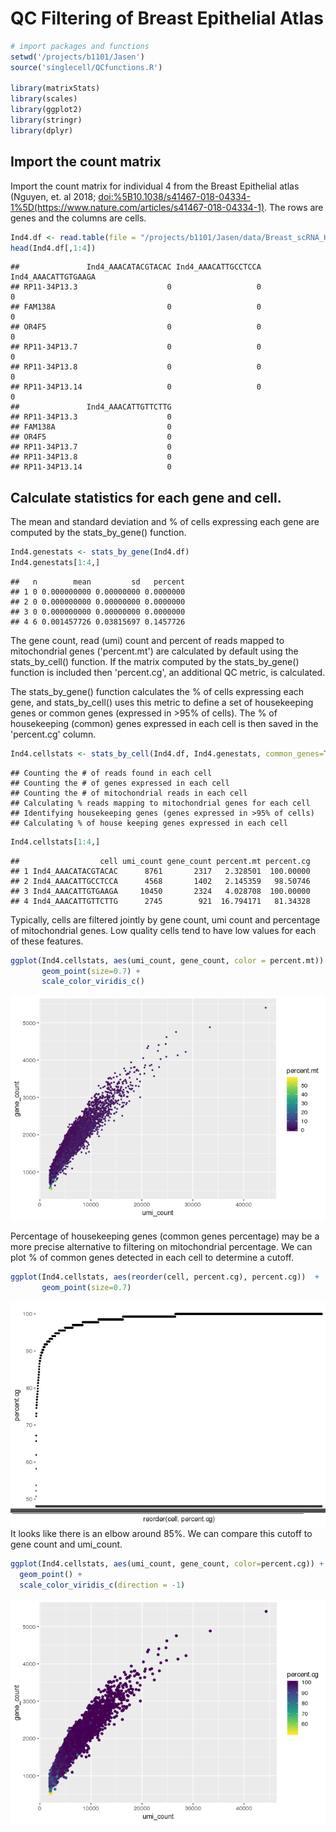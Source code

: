 QC Filtering of Breast Epithelial Atlas
=======================================

``` r
# import packages and functions
setwd('/projects/b1101/Jasen')
source('singlecell/QCfunctions.R')

library(matrixStats)
library(scales)
library(ggplot2)
library(stringr)
library(dplyr)
```

Import the count matrix
-----------------------

Import the count matrix for individual 4 from the Breast Epithelial atlas (Nguyen, et. al 2018; <doi:%5B10.1038/s41467-018-04334-1%5D(https://www.nature.com/articles/s41467-018-04334-1)>. The rows are genes and the columns are cells.

``` r
Ind4.df <- read.table(file = "/projects/b1101/Jasen/data/Breast_scRNA_Kessenbrock_Ind4.txt", header = TRUE, row.names=1)
head(Ind4.df[,1:4])
```

    ##               Ind4_AAACATACGTACAC Ind4_AAACATTGCCTCCA Ind4_AAACATTGTGAAGA
    ## RP11-34P13.3                    0                   0                   0
    ## FAM138A                         0                   0                   0
    ## OR4F5                           0                   0                   0
    ## RP11-34P13.7                    0                   0                   0
    ## RP11-34P13.8                    0                   0                   0
    ## RP11-34P13.14                   0                   0                   0
    ##               Ind4_AAACATTGTTCTTG
    ## RP11-34P13.3                    0
    ## FAM138A                         0
    ## OR4F5                           0
    ## RP11-34P13.7                    0
    ## RP11-34P13.8                    0
    ## RP11-34P13.14                   0

Calculate statistics for each gene and cell.
--------------------------------------------

The mean and standard deviation and % of cells expressing each gene are computed by the stats\_by\_gene() function.

``` r
Ind4.genestats <- stats_by_gene(Ind4.df)
Ind4.genestats[1:4,]
```

    ##   n        mean         sd   percent
    ## 1 0 0.000000000 0.00000000 0.0000000
    ## 2 0 0.000000000 0.00000000 0.0000000
    ## 3 0 0.000000000 0.00000000 0.0000000
    ## 4 6 0.001457726 0.03815697 0.1457726

The gene count, read (umi) count and percent of reads mapped to mitochondrial genes ('percent.mt') are calculated by default using the stats\_by\_cell() function. If the matrix computed by the stats\_by\_gene() function is included then 'percent.cg', an additional QC metric, is calculated.

The stats\_by\_gene() function calculates the % of cells expressing each gene, and stats\_by\_cell() uses this metric to define a set of housekeeping genes or common genes (expressed in &gt;95% of cells). The % of housekeeping (common) genes expressed in each cell is then saved in the 'percent.cg' column.

``` r
Ind4.cellstats <- stats_by_cell(Ind4.df, Ind4.genestats, common_genes=TRUE)
```

    ## Counting the # of reads found in each cell 
    ## Counting the # of genes expressed in each cell 
    ## Counting the # of mitochondrial reads in each cell 
    ## Calculating % reads mapping to mitochondrial genes for each cell 
    ## Identifying housekeeping genes (genes expressed in >95% of cells) 
    ## Calculating % of house keeping genes expressed in each cell

``` r
Ind4.cellstats[1:4,]
```

    ##                  cell umi_count gene_count percent.mt percent.cg
    ## 1 Ind4_AAACATACGTACAC      8761       2317   2.328501  100.00000
    ## 2 Ind4_AAACATTGCCTCCA      4568       1402   2.145359   98.50746
    ## 3 Ind4_AAACATTGTGAAGA     10450       2324   4.028708  100.00000
    ## 4 Ind4_AAACATTGTTCTTG      2745        921  16.794171   81.34328

Typically, cells are filtered jointly by gene count, umi count and percentage of mitochondrial genes. Low quality cells tend to have low values for each of these features.

``` r
ggplot(Ind4.cellstats, aes(umi_count, gene_count, color = percent.mt)) +
       geom_point(size=0.7) +
       scale_color_viridis_c()
```

![](QC_filtering_files/figure-markdown_github/unnamed-chunk-26-1.png)

Percentage of housekeeping genes (common genes percentage) may be a more precise alternative to filtering on mitochondrial percentage. We can plot % of common genes detected in each cell to determine a cutoff.

``` r
ggplot(Ind4.cellstats, aes(reorder(cell, percent.cg), percent.cg))  + 
       geom_point(size=0.7) 
```

![](QC_filtering_files/figure-markdown_github/unnamed-chunk-27-1.png) It looks like there is an elbow around 85%. We can compare this cutoff to gene count and umi\_count.

``` r
ggplot(Ind4.cellstats, aes(umi_count, gene_count, color=percent.cg)) +
  geom_point() +
  scale_color_viridis_c(direction = -1)
```

![](QC_filtering_files/figure-markdown_github/unnamed-chunk-28-1.png)
